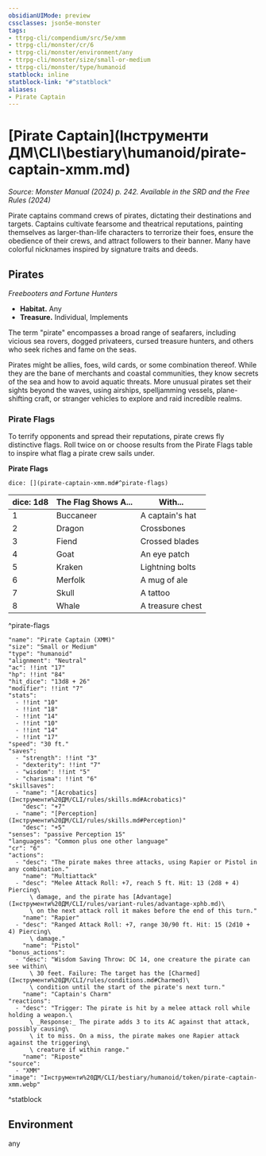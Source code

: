 ```yaml
---
obsidianUIMode: preview
cssclasses: json5e-monster
tags:
- ttrpg-cli/compendium/src/5e/xmm
- ttrpg-cli/monster/cr/6
- ttrpg-cli/monster/environment/any
- ttrpg-cli/monster/size/small-or-medium
- ttrpg-cli/monster/type/humanoid
statblock: inline
statblock-link: "#^statblock"
aliases:
- Pirate Captain
---
```

# [Pirate Captain](Інструменти ДМ\CLI\bestiary\humanoid/pirate-captain-xmm.md)
*Source: Monster Manual (2024) p. 242. Available in the <span title='Systems Reference Document (5.2)'>SRD</span> and the Free Rules (2024)*  

Pirate captains command crews of pirates, dictating their destinations and targets. Captains cultivate fearsome and theatrical reputations, painting themselves as larger-than-life characters to terrorize their foes, ensure the obedience of their crews, and attract followers to their banner. Many have colorful nicknames inspired by signature traits and deeds.

## Pirates

*Freebooters and Fortune Hunters*

- **Habitat.** Any  
- **Treasure.** Individual, Implements  

The term "pirate" encompasses a broad range of seafarers, including vicious sea rovers, dogged privateers, cursed treasure hunters, and others who seek riches and fame on the seas.

Pirates might be allies, foes, wild cards, or some combination thereof. While they are the bane of merchants and coastal communities, they know secrets of the sea and how to avoid aquatic threats. More unusual pirates set their sights beyond the waves, using airships, spelljamming vessels, plane-shifting craft, or stranger vehicles to explore and raid incredible realms.

### Pirate Flags

To terrify opponents and spread their reputations, pirate crews fly distinctive flags. Roll twice on or choose results from the Pirate Flags table to inspire what flag a pirate crew sails under.

**Pirate Flags**

`dice: [](pirate-captain-xmm.md#^pirate-flags)`

| dice: 1d8 | The Flag Shows A... | With... |
|-----------|---------------------|---------|
| 1 | Buccaneer | A captain's hat |
| 2 | Dragon | Crossbones |
| 3 | Fiend | Crossed blades |
| 4 | Goat | An eye patch |
| 5 | Kraken | Lightning bolts |
| 6 | Merfolk | A mug of ale |
| 7 | Skull | A tattoo |
| 8 | Whale | A treasure chest |
^pirate-flags

```statblock
"name": "Pirate Captain (XMM)"
"size": "Small or Medium"
"type": "humanoid"
"alignment": "Neutral"
"ac": !!int "17"
"hp": !!int "84"
"hit_dice": "13d8 + 26"
"modifier": !!int "7"
"stats":
  - !!int "10"
  - !!int "18"
  - !!int "14"
  - !!int "10"
  - !!int "14"
  - !!int "17"
"speed": "30 ft."
"saves":
  - "strength": !!int "3"
  - "dexterity": !!int "7"
  - "wisdom": !!int "5"
  - "charisma": !!int "6"
"skillsaves":
  - "name": "[Acrobatics](Інструменти%20ДМ/CLI/rules/skills.md#Acrobatics)"
    "desc": "+7"
  - "name": "[Perception](Інструменти%20ДМ/CLI/rules/skills.md#Perception)"
    "desc": "+5"
"senses": "passive Perception 15"
"languages": "Common plus one other language"
"cr": "6"
"actions":
  - "desc": "The pirate makes three attacks, using Rapier or Pistol in any combination."
    "name": "Multiattack"
  - "desc": "Melee Attack Roll: +7, reach 5 ft. Hit: 13 (2d8 + 4) Piercing\
      \ damage, and the pirate has [Advantage](Інструменти%20ДМ/CLI/rules/variant-rules/advantage-xphb.md)\
      \ on the next attack roll it makes before the end of this turn."
    "name": "Rapier"
  - "desc": "Ranged Attack Roll: +7, range 30/90 ft. Hit: 15 (2d10 + 4) Piercing\
      \ damage."
    "name": "Pistol"
"bonus_actions":
  - "desc": "Wisdom Saving Throw: DC 14, one creature the pirate can see within\
      \ 30 feet. Failure: The target has the [Charmed](Інструменти%20ДМ/CLI/rules/conditions.md#Charmed)\
      \ condition until the start of the pirate's next turn."
    "name": "Captain's Charm"
"reactions":
  - "desc": "Trigger: The pirate is hit by a melee attack roll while holding a weapon.\
      \ _Response:_ The pirate adds 3 to its AC against that attack, possibly causing\
      \ it to miss. On a miss, the pirate makes one Rapier attack against the triggering\
      \ creature if within range."
    "name": "Riposte"
"source":
  - "XMM"
"image": "Інструменти%20ДМ/CLI/bestiary/humanoid/token/pirate-captain-xmm.webp"
```
^statblock

## Environment

any